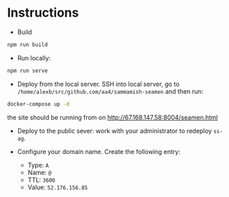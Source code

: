 # Instructions

* Build

```bash
npm run build
```

* Run locally:

```bash
npm run serve
```

* Deploy from the local server. SSH into local server, go to `/home/alexb/src/github.com/aa4/sammamish-seamen` and then run:

```bash
docker-compose up -d
```
the site should be running from on http://67.168.147.58:8004/seamen.html

* Deploy to the public sever: work with your administrator to redeploy `ss-ag`.

* Configure your domain name. Create the following entry:
  * Type: `A`
  * Name: `@`
  * TTL: `3600`
  * Value: `52.176.156.85`